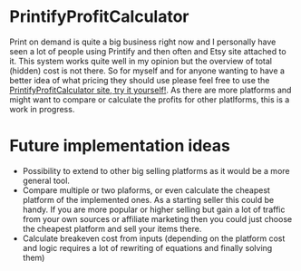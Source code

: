# PrintifyProfitCalculator
Print on demand is quite a big business right now and I personally have seen a lot of people using Printify and then often and Etsy site attached to it. This system works quite well in my opinion but the overview of total (hidden) cost is not there. So for myself and for anyone wanting to have a better idea of what pricing they should use please feel free to use the [PrintifyProfitCalculator site, try it yourself!](https://gitstudying.github.io/PrintifyProfitCalculator/).
As there are more platforms and might want to compare or calculate the profits for other platlforms, this is a work in progress.

# Future implementation ideas
- Possibility to extend to other big selling platforms as it would be a more general tool.
- Compare multiple or two plaforms, or even calculate the cheapest platform of the implemented ones. As a starting seller this could be handy. If you are more popular or higher selling but gain a lot of traffic from your own sources or affiliate marketing then you could just choose the cheapest platform and sell your items there.
- Calculate breakeven cost from inputs (depending on the platform cost and logic requires a lot of rewriting of equations and finally solving them)
